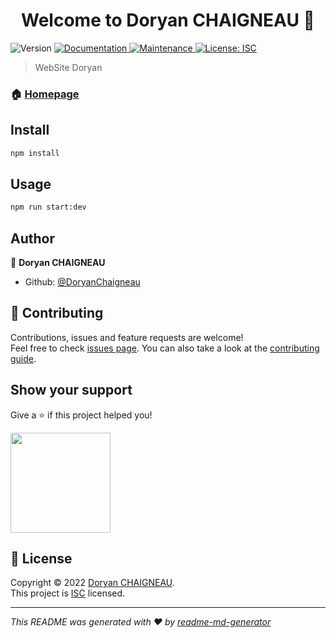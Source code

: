 <h1 align="center">Welcome to Doryan CHAIGNEAU 👋</h1>
<p>
  <img alt="Version" src="https://img.shields.io/badge/version-1.0.0-blue.svg?cacheSeconds=2592000" />
  <a href="https://github.com/DoryanChaigneau/doryanchaigneau.fr#readme" target="_blank">
    <img alt="Documentation" src="https://img.shields.io/badge/documentation-yes-brightgreen.svg" />
  </a>
  <a href="https://github.com/DoryanChaigneau/doryanchaigneau.fr/graphs/commit-activity" target="_blank">
    <img alt="Maintenance" src="https://img.shields.io/badge/Maintained%3F-yes-green.svg" />
  </a>
  <a href="https://github.com/DoryanChaigneau/doryanchaigneau.fr/blob/master/LICENSE" target="_blank">
    <img alt="License: ISC" src="https://img.shields.io/github/license/DoryanChaigneau/Doryan CHAIGNEAU" />
  </a>
</p>

> WebSite Doryan

### 🏠 [Homepage](https://github.com/DoryanChaigneau/doryanchaigneau.fr#readme)

## Install

```sh
npm install
```

## Usage

```sh
npm run start:dev
```

## Author

👤 **Doryan CHAIGNEAU**

* Github: [@DoryanChaigneau](https://github.com/DoryanChaigneau)

## 🤝 Contributing

Contributions, issues and feature requests are welcome!<br />Feel free to check [issues page](https://github.com/DoryanChaigneau/doryanchaigneau.fr/issues). You can also take a look at the [contributing guide](https://github.com/DoryanChaigneau/doryanchaigneau.fr/blob/master/CONTRIBUTING.md).

## Show your support

Give a ⭐️ if this project helped you!

<a href="https://www.patreon.com/DoryanChaigneau">
  <img src="https://c5.patreon.com/external/logo/become_a_patron_button@2x.png" width="160">
</a>

## 📝 License

Copyright © 2022 [Doryan CHAIGNEAU](https://github.com/DoryanChaigneau).<br />
This project is [ISC](https://github.com/DoryanChaigneau/doryanchaigneau.fr/blob/master/LICENSE) licensed.

***
_This README was generated with ❤️ by [readme-md-generator](https://github.com/kefranabg/readme-md-generator)_